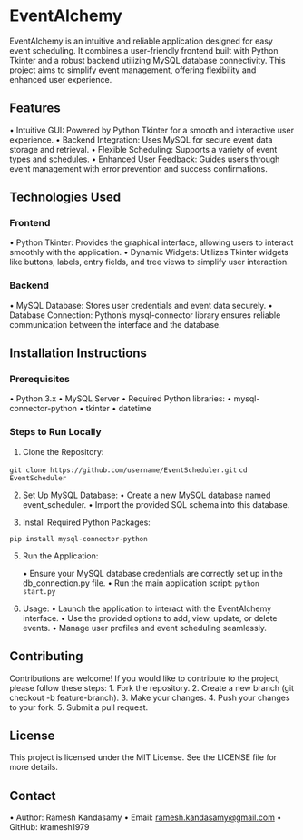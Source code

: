 # EventAlchemy

EventAlchemy is an intuitive and reliable application designed for easy event scheduling. It combines a user-friendly frontend built with Python Tkinter and a robust backend utilizing MySQL database connectivity. This project aims to simplify event management, offering flexibility and enhanced user experience.

## Features
• Intuitive GUI: Powered by Python Tkinter for a smooth and interactive user experience.
• Backend Integration: Uses MySQL for secure event data storage and retrieval.
• Flexible Scheduling: Supports a variety of event types and schedules.
• Enhanced User Feedback: Guides users through event management with error prevention and success confirmations.
## Technologies Used

### Frontend
 • Python Tkinter: Provides the graphical interface, allowing users to interact smoothly with the application.
 • Dynamic Widgets: Utilizes Tkinter widgets like buttons, labels, entry fields, and tree views to simplify user interaction.

### Backend
• MySQL Database: Stores user credentials and event data securely.
• Database Connection: Python’s mysql-connector library ensures reliable communication between the interface and the database.

## Installation Instructions
### Prerequisites
• Python 3.x
• MySQL Server
• Required Python libraries:
• mysql-connector-python
• tkinter
• datetime

### Steps to Run Locally

1. Clone the Repository:

`git clone https://github.com/username/EventScheduler.git`
`cd EventScheduler`

2. Set Up MySQL Database:
      •	Create a new MySQL database named event_scheduler.
      •	Import the provided SQL schema into this database.

3. Install Required Python Packages:
   
`pip install mysql-connector-python`

5. Run the Application:

      •	Ensure your MySQL database credentials are correctly set up in the db_connection.py file.
      •	Run the main application script:
   `python start.py`

6. Usage:
         •	Launch the application to interact with the EventAlchemy interface.
         •	Use the provided options to add, view, update, or delete events.
         •	Manage user profiles and event scheduling seamlessly.

## Contributing
Contributions are welcome! If you would like to contribute to the project, please follow these steps:
         1.	Fork the repository.
         2.	Create a new branch (git checkout -b feature-branch).
         3.	Make your changes.
         4.	Push your changes to your fork.
         5.	Submit a pull request.

##  License

This project is licensed under the MIT License. See the LICENSE file for more details.

## Contact

• Author: Ramesh Kandasamy
• Email: ramesh.kandasamy@gmail.com
• GitHub: kramesh1979
